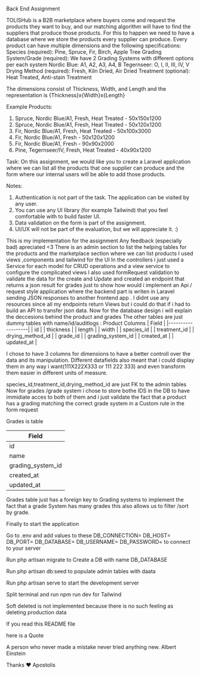 Back End Assignment

TOLISHub is a B2B marketplace where buyers come and request the products they
want to buy, and our matching algorithm will have to find the suppliers that produce
those products. For this to happen we need to have a database where we store the
products every supplier can produce.
Every product can have multiple dimensions and the following specifications:
Species (required): Pine, Spruce, Fir, Birch, Apple Tree
Grading System/Grade (required): We have 2 Grading Systems with different
options per each system
Nordic Blue: A1, A2, A3, A4, B
Tegernseer: O, I, II, III, IV, V
Drying Method (required): Fresh, Kiln Dried, Air Dried
Treatment (optional): Heat Treated, Anti-stain Treatment

The dimensions consist of Thickness, Width, and Length and the representation is
{Thickness}x{Width}x{Length}

Example Products:
1. Spruce, Nordic Blue/A1, Fresh, Heat Treated - 50x150x1200
2. Spruce, Nordic Blue/A1, Fresh, Heat Treated - 50x120x1200
3. Fir, Nordic Blue/A1, Fresh, Heat Treated - 50x100x3000
4. Fir, Nordic Blue/A1, Fresh - 50x120x1200
5. Fir, Nordic Blue/A1, Fresh - 90x90x2000
6. Pine, Tegernseer/IV, Fresh, Heat Treated - 40x90x1200

Task:
On this assignment, we would like you to create a Laravel application where we can list
all the products that one supplier can produce and the form where our internal users will
be able to add those products.

Notes:
1. Authentication is not part of the task. The application can be visited by any user.
2. You can use any UI library (for example Tailwind) that you feel comfortable with to
build faster UI.
3. Data validation on the form is part of the assignment.
4. UI/UX will not be part of the evaluation, but we will appreciate it. :)




This is my implementation for the assignment 
Any feedback (especially bad) apreciated <3 
There is an admin section to list the helping tables for the products
and the marketplace section where we can list products 
I used views ,components and tailwind for the UI 
In the controllers i just used a Service for each model for CRUD operations 
and a view service to configure the complicated views
I also used formRequest validation to validate the data for the create and Update 
and created an endpoint that returns a json result for grades 
just to show how would i implement an Api / request style application where the backend part is writen in 
Laravel sending JSON responses to another frontend app .
I didnt use any resources since all my endpoints return Views but i could do that if i had 
to build an API to transfer json data.
Now for the database design i will explain the deccesions behind the product and grades
The other tables are just dummy tables with name/id/auditlogs : 
Product Columns 
| Field             |
|-------------------|
| id                |
| thickness         |
| length            |
| width             |
| species_id        |
| treatment_id      |
| drying_method_id  |
| grade_id          |
| grading_system_id |
| created_at        |
| updated_at        |

I chose to have 3 columns for dimensions to have a better controll over the data and its manipulation. 
Different datafields also meant that i could display them in any way i want(111X222X333 or 111 222 333) and even transform them easier in different units of measure.

species_id,treatment_id,drying_method_id are just FK to the admin tables 
 Now for grades /grade system i chose to store bothe IDS in the DB to have immidiate acces to both of them 
 and i just validate the fact that a product has a grading matching the correct grade system in a Custom rule in the form request

Grades is table 


| Field             |
|-------------------|
| id                |
| name              |
| grading_system_id |
| created_at        |
| updated_at        |

Grades table just has a foreign key to Grading systems to implement the fact that a grade System has many grades 
this also allows us to filter /sort by grade.

Finally to start the application 


Go to .env and add values to these 
 DB_CONNECTION=
 DB_HOST=
 DB_PORT=
 DB_DATABASE=
 DB_USERNAME=
 DB_PASSWORD=
 to connect to your server 


Run php artisan migrate to Create a DB with name DB_DATABASE 

Run php artisan db:seed to populate admin tables with daata

Run php artisan serve to start the development server



Split terminal and run npm run dev for Tailwind


Soft deleted is not implemented because 
there is no such feeling as deleting production data

If you read this README file

here is a Quote 


A person who never made a mistake never tried anything new.  Albert Einstein


Thanks ❤️ 
Apostolis 